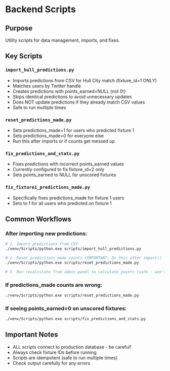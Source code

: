 # Backend Scripts

## Purpose
Utility scripts for data management, imports, and fixes.

## Key Scripts

### `import_hull_predictions.py`
- Imports predictions from CSV for Hull City match (fixture_id=1 ONLY)
- Matches users by Twitter handle
- Creates predictions with points_earned=NULL (not 0!)
- Skips identical predictions to avoid unnecessary updates
- Does NOT update predictions if they already match CSV values
- Safe to run multiple times

### `reset_predictions_made.py`
- Sets predictions_made=1 for users who predicted fixture 1
- Sets predictions_made=0 for everyone else
- Run this after imports or if counts get messed up

### `fix_predictions_and_stats.py`
- Fixes predictions with incorrect points_earned values
- Currently configured to fix fixture_id=2 only
- Sets points_earned to NULL for unscored fixtures

### `fix_fixture1_predictions_made.py`
- Specifically fixes predictions_made for fixture 1 users
- Sets to 1 for all users who predicted on fixture 1

## Common Workflows

### After importing new predictions:
```bash
# 1. Import predictions from CSV
./venv/Scripts/python.exe scripts/import_hull_predictions.py

# 2. Reset predictions_made counts (IMPORTANT: Do this after import!)
./venv/Scripts/python.exe scripts/reset_predictions_made.py

# 3. Run recalculate from admin panel to calculate points (safe - won't mess up predictions_made)
```

### If predictions_made counts are wrong:
```bash
./venv/Scripts/python.exe scripts/reset_predictions_made.py
```

### If seeing points_earned=0 on unscored fixtures:
```bash
./venv/Scripts/python.exe scripts/fix_predictions_and_stats.py
```

## Important Notes
- ALL scripts connect to production database - be careful!
- Always check fixture IDs before running
- Scripts are idempotent (safe to run multiple times)
- Check output carefully for any errors